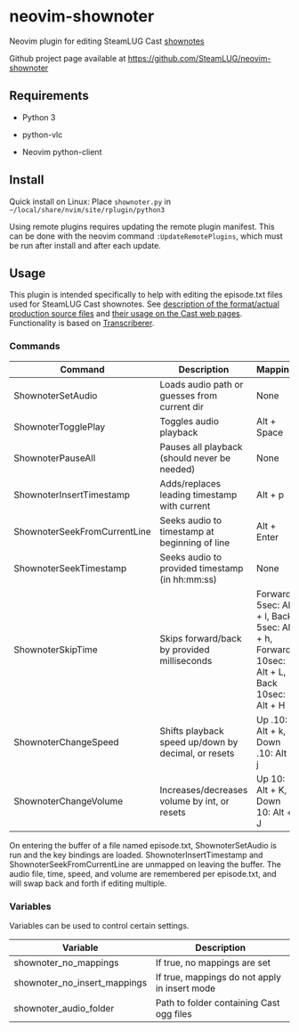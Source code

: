 # neovim-shownoter

Neovim plugin for editing SteamLUG Cast [shownotes](https://github.com/SteamLUG/steamlugcast-shownotes)

Github project page available at https://github.com/SteamLUG/neovim-shownoter

## Requirements

* Python 3

* python-vlc

* Neovim python-client

## Install

Quick install on Linux: Place `shownoter.py` in `~/local/share/nvim/site/rplugin/python3`

Using remote plugins requires updating the remote plugin manifest. This can be done with the neovim command `:UpdateRemotePlugins`, which must be run after install and after each update.

## Usage

This plugin is intended specifically to help with editing the episode.txt files used for SteamLUG Cast shownotes. See [description of the format/actual production source files](https://github.com/SteamLUG/steamlugcast-shownotes) and [their usage on the Cast web pages](https://steamlug.org/cast). Functionality is based on [Transcriberer](https://github.com/SteamLUG/transcriberer).

### Commands

| Command                      | Description                                         | Mapping       |
| ---------------------------- | --------------------------------------------------- | ------------- |
| ShownoterSetAudio            | Loads audio path or guesses from current dir        | None          |
| ShownoterTogglePlay          | Toggles audio playback                              | Alt + Space   |
| ShownoterPauseAll            | Pauses all playback (should never be needed)        | None          |
| ShownoterInsertTimestamp     | Adds/replaces leading timestamp with current        | Alt + p       |
| ShownoterSeekFromCurrentLine | Seeks audio to timestamp at beginning of line       | Alt + Enter   |
| ShownoterSeekTimestamp       | Seeks audio to provided timestamp (in hh:mm:ss)     | None          |
| ShownoterSkipTime            | Skips forward/back by provided milliseconds         | Forward 5sec: Alt + l, Back 5sec: Alt + h, Forward 10sec: Alt + L, Back 10sec: Alt + H |
| ShownoterChangeSpeed         | Shifts playback speed up/down by decimal, or resets | Up .10: Alt + k, Down .10: Alt + j |
| ShownoterChangeVolume        | Increases/decreases volume by int, or resets        | Up 10: Alt + K, Down 10: Alt + J  |

On entering the buffer of a file named episode.txt, ShownoterSetAudio is run and the key bindings are loaded. ShownoterInsertTimestamp and ShownoterSeekFromCurrentLine are unmapped on leaving the buffer. The audio file, time, speed, and volume are remembered per episode.txt, and will swap back and forth if editing multiple.

### Variables

Variables can be used to control certain settings.

| Variable                     | Description                                   |
| ---------------------------- | --------------------------------------------- |
| shownoter_no_mappings        | If true, no mappings are set                  |
| shownoter_no_insert_mappings | If true, mappings do not apply in insert mode |
| shownoter_audio_folder       | Path to folder containing Cast ogg files      |
